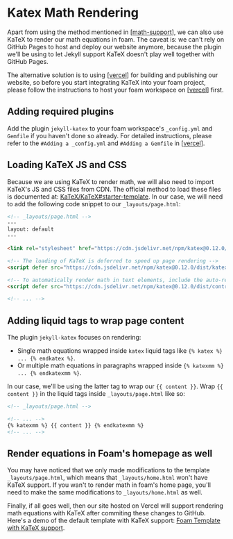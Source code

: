 # Katex Math Rendering

Apart from using the method mentioned in [[math-support]], we can also use KaTeX to render our math equations in foam. The caveat is: we can't rely on GitHub Pages to host and deploy our website anymore, because the plugin we'll be using to let Jekyll support KaTeX doesn't play well together with GitHub Pages.

The alternative solution is to using [[vercel]] for building and publishing our website, so before you start integrating KaTeX into your foam project, please follow the instructions to host your foam workspace on [[vercel]] first.

## Adding required plugins

Add the plugin `jekyll-katex` to your foam workspace's `_config.yml` and `Gemfile` if you haven't done so already. For detailed instructions, please refer to the `#Adding a _config.yml` and `#Adding a Gemfile` in [[vercel]].

## Loading KaTeX JS and CSS

Because we are using KaTeX to render math, we will also need to import KaTeX's JS and CSS files from CDN. The official method to load these files is documented at: [KaTeX/KaTeX#starter-template](https://github.com/KaTeX/KaTeX#starter-template). In our case, we will need to add the following code snippet to our `_layouts/page.html`:

```html
<!-- _layouts/page.html -->
---
layout: default
---

<link rel="stylesheet" href="https://cdn.jsdelivr.net/npm/katex@0.12.0/dist/katex.min.css" integrity="sha384-AfEj0r4/OFrOo5t7NnNe46zW/tFgW6x/bCJG8FqQCEo3+Aro6EYUG4+cU+KJWu/X" crossorigin="anonymous">

<!-- The loading of KaTeX is deferred to speed up page rendering -->
<script defer src="https://cdn.jsdelivr.net/npm/katex@0.12.0/dist/katex.min.js" integrity="sha384-g7c+Jr9ZivxKLnZTDUhnkOnsh30B4H0rpLUpJ4jAIKs4fnJI+sEnkvrMWph2EDg4" crossorigin="anonymous"></script>

<!-- To automatically render math in text elements, include the auto-render extension: -->
<script defer src="https://cdn.jsdelivr.net/npm/katex@0.12.0/dist/contrib/auto-render.min.js" integrity="sha384-mll67QQFJfxn0IYznZYonOWZ644AWYC+Pt2cHqMaRhXVrursRwvLnLaebdGIlYNa" crossorigin="anonymous" onload="renderMathInElement(document.body);"></script>

<!-- ... -->
```

## Adding liquid tags to wrap page content

The plugin `jekyll-katex` focuses on rendering:

- Single math equations wrapped inside `katex` liquid tags like `{% katex %} ... {% endkatex %}`.
- Or multiple math equations in paragraphs wrapped inside `{% katexmm %} ... {% endkatexmm %}`.

In our case, we'll be using the latter tag to wrap our `{{ content }}`. Wrap `{{ content }}` in the liquid tags inside `_layouts/page.html` like so:

```html
<!-- _layouts/page.html -->

<!-- ... -->
{% katexmm %} {{ content }} {% endkatexmm %}
<!-- ... -->
```

## Render equations in Foam's homepage as well

You may have noticed that we only made modifications to the template `_layouts/page.html`, which means that `_layouts/home.html` won't have KaTeX support. If you wan't to render math in foam's home page, you'll need to make the same modifications to `_layouts/home.html` as well.

Finally, if all goes well, then our site hosted on Vercel will support rendering math equations with KaTeX after commiting these changes to GitHub. Here's a demo of the default template with KaTeX support: [Foam Template with KaTeX support](https://foam-template.vercel.app/).

[//begin]: # "Autogenerated link references for markdown compatibility"
[math-support]: math-support "Math Support"
[vercel]: vercel "Vercel"
[//end]: # "Autogenerated link references"
